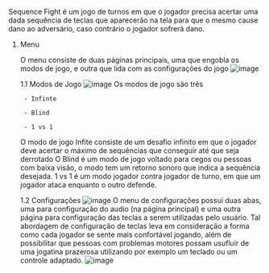 Sequence Fight é um jogo de turnos em que o jogador precisa acertar uma dada sequência de teclas que aparecerão na tela para que o mesmo cause dano ao adversário, caso contrário o jogador sofrerá dano.

1. Menu
	
 	O menu consiste de duas páginas principais, uma que engobla os modos de jogo, e outra que lida com as configurações do jogo
 	![image](https://github.com/mrsandes/SequenceFight/assets/112624867/71251862-d419-43e1-bc73-1a2c4fb76398)

	1.1 Modos de Jogo
		![image](https://github.com/mrsandes/SequenceFight/assets/112624867/ec2501ed-8957-479c-bf77-e7b59f5c3690)
		Os modos de jogo são três

   		- Infinte

   		- Blind

   		- 1 vs 1
   
   	O modo de jogo Infite consiste de um desafio infinito em que o jogador deve acertar o máximo de sequências que conseguir até que seja derrotado
   	O Blind é um modo de jogo voltado para cegos ou pessoas com baixa visão, o modo tem um retorno sonoro que indica a sequência desejada.
   	1 vs 1 é um modo jogador contra jogador de turno, em que um jogador ataca enquanto o outro defende.

	1.2 Configurações
		![image](https://github.com/mrsandes/SequenceFight/assets/112624867/0679bb91-eaab-4967-a9cd-39070284b1b1)
		O menu de configurações possui duas abas, uma para configuração do audio (na página principal) e uma outra página para configuração das teclas a serem utilizadas pelo usuário. Tal abordagem de configuração de teclas leva em consideração a forma como cada jogador se sente mais confortável jogando, além de possibilitar que pessoas com problemas motores possam usufluir de uma jogatina prazerosa utilizando por exemplo um teclado ou um controle adaptado.
		![image](https://github.com/mrsandes/SequenceFight/assets/112624867/0db0de60-66b1-407c-86a6-8e8ad1d4b2f8)



   

		
